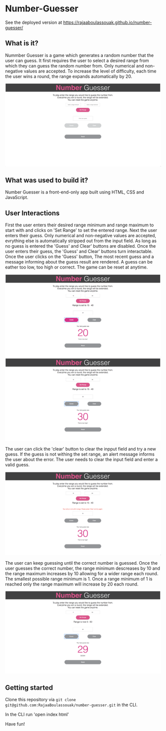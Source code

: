 # Number-Guesser

See the deployed version at  https://rajaaboulassouak.github.io/number-guesser/

## What is it?

Nummber Guesser is a game which generates a random number that the user can guess. It first requires the user to select a desired range from which they can guess the random number from. Only numerical and non-negative values are accepted. 
To increase the level of difficulty, each time the user wins a round, the range expands automatically by 20.

![](images/Screen%20Shot%202019-01-20%20at%201.36.42%20PM.png)

## What was used to build it?

Number Guesser is a front-end-only app built using HTML, CSS and JavaScript.

## User Interactions

First the user enters their desired range minimum and range maximum to start with and clicks on 'Set Range' to set the entered range. Next the user enters their guess. Only numerical and non-negative values are accepted, evrything else is automatically stripped out from the input field. As long as no guess is entered the 'Guess' and Clear' buttons are disabled. Once the user enters their guess, the 'Guess' and Clear' buttons turn interactable. Once the user clicks on the 'Guess' button, The most recent guess and a message informing about the guess result are rendered. A guess can be eather too low, too high or correct. The game can be reset at anytime.

![](images/Screen%20Shot%202019-01-20%20at%201.31.37%20PM.png)
![](images/Screen%20Shot%202019-01-20%20at%201.32.24%20PM.png)


The user can click the 'clear' button to clear the inpput field and try a new guess. If the guess is not withing the set range, an alert message informs the user about the error. The user needs to clear the input field and enter a valid guess.

![](images/Screen%20Shot%202019-01-20%20at%201.33.04%20PM.png)


The user can keep guessing until the correct number is guessed. Once the user guesses the correct number, the range minimum descreases by 10 and the range maximum increases by 10 allowing for a wider range each round. The smallest possible range minimum is 1. Once a range minimum of 1 is reached only the range maximum will increase by 20 each round.

![](images/Screen%20Shot%202019-01-20%20at%201.33.28%20PM.png)

## Getting started

Clone this repository via `git clone git@github.com:RajaaBoulassouak/number-guesser.git` in the CLI.

In the CLI run 'open index html'

Have fun!










